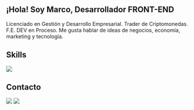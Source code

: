 ## ¡Hola! Soy Marco, Desarrollador FRONT-END

<p>Licenciado en Gestión y Desarrollo Empresarial. Trader de Criptomonedas. F.E. DEV en Proceso. Me gusta hablar de ideas de negocios, economía, marketing y tecnología.</p>

<h2>Skills</h2>

<div>
<img src="https://skillicons.dev/icons?i=react,js,html,css,nodejs,py,github,git,vercel,bootstrap,wordpress,ps,ai,ae,figma,perline=13">
</div>

<h2>Contacto</h2>
<a  href="https://www.linkedin.com/in/marcooravila/"  target="blank"><img  src="https://skillicons.dev/icons?i=linkedin"></a>  <a  href="mailto:marcooravila@gmail.com"  target="blank"><img  src="https://skillicons.dev/icons?i=gmail"></a>
